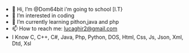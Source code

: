 - 👋 Hi, I’m @Dom64bit i'm going to school [I.T}
- 👀 I’m interested in coding
- 🌱 I’m currently learning pithon,java and php
- 📫 How to reach me: lucaghir2@gmail.com
- I Know C, C++, C#, Java, Php, Python, DOS, Html, Css, Js, Json, Xml, Dtd, Xsl

<!---
Dom64bit/Dom64bit is a ✨ special ✨ repository because its `README.md` (this file) appears on your GitHub profile.
You can click the Preview link to take a look at your changes.
--->
